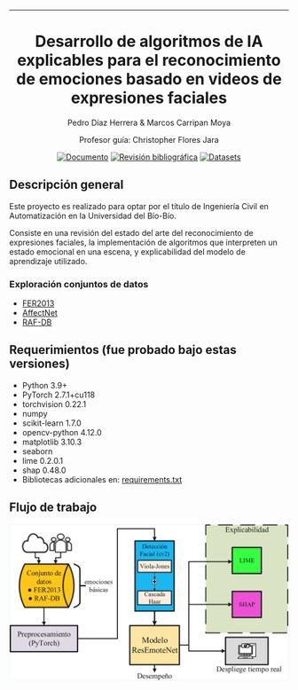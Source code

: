 
---   
<div align="center">    

# Desarrollo de algoritmos de IA explicables para el reconocimiento de emociones basado en videos de expresiones faciales

Pedro Díaz Herrera & Marcos Carripan Moya

Profesor guía: Christopher Flores Jara

[![Documento](https://img.shields.io/badge/Documento%20de%20tesis-8A2BE2)](#)
[![Revisión bibliográfica](https://img.shields.io/badge/Google%20Drive-Revisión%20bibliográfica-285F4?logo=googledrive&logoColor=fff)](https://drive.google.com/drive/u/0/folders/1PsqGXum6_dIXtJz5SpGycjOnqgmWVMOc)
[![Datasets](https://img.shields.io/badge/Conjuntos%20de%20datos-00FFFF)](https://drive.google.com/drive/u/1/folders/1aAbHZGnNINH0vRWyAh98m9lLoIE3el7K)

</div>

## Descripción general

Este proyecto es realizado para optar por el título de Ingeniería Civil en Automatización en la Universidad del Bío-Bío.

Consiste en una revisión del estado del arte del reconocimiento de expresiones faciales, la implementación de algoritmos que interpreten un estado emocional en una escena, y explicabilidad del modelo de aprendizaje utilizado.

### Exploración conjuntos de datos 
* [FER2013](https://github.com/PedrodiazH/Proyecto-de-titulo/blob/main/Extras/AnalisisFER2013.ipynb)
* [AffectNet](https://github.com/PedrodiazH/Proyecto-de-titulo/blob/main/Extras/Analisis_AffectNet.ipynb)
* [RAF-DB](https://github.com/PedrodiazH/Proyecto-de-titulo/blob/main/Extras/Analisis_RAF.ipynb)

## Requerimientos (fue probado bajo estas versiones)
* Python 3.9+
* PyTorch 2.7.1+cu118
* torchvision 0.22.1
* numpy
* scikit-learn 1.7.0
* opencv-python 4.12.0
* matplotlib 3.10.3
* seaborn
* lime 0.2.0.1
* shap 0.48.0
* Bibliotecas adicionales en: [requirements.txt]()

## Flujo de trabajo
<img src="https://github.com/PedrodiazH/Proyecto-de-titulo/blob/main/Extras/Workflow.jpg?raw=true" alt="Flujo de trabajo" width="600"/>


